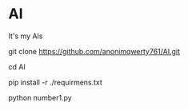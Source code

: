 # AI
It's my AIs

git clone https://github.com/anonimqwerty761/AI.git

cd AI

pip install -r ./requirmens.txt

python number1.py
